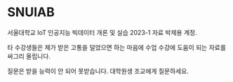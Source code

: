 # SNUIAB
서울대학교 IoT 인공지능 빅데이터 개론 및 실습 2023-1 자료 박제용 계정.

타 수강생들은 제가 받은 고통을 덜었으면 하는 마음에 수업 수강에 도움이 되는 자료를 싸그리 올립니다.

질문은 받을 능력이 안 되어 못받습니다.
대학원생 조교에게 질문하세요.
